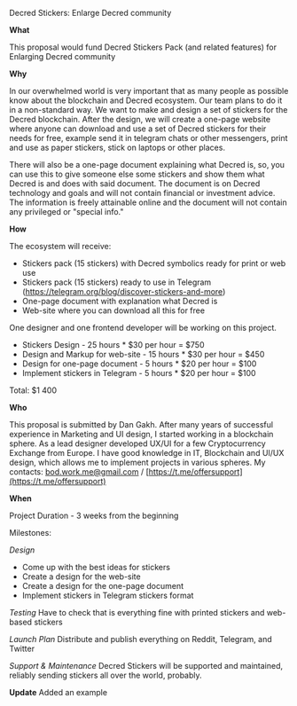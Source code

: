 Decred Stickers: Enlarge Decred community

**What**

This proposal would fund Decred Stickers Pack (and related features) for Enlarging Decred community

**Why**

In our overwhelmed world is very important that as many people as possible know about the blockchain and Decred ecosystem.
Our team plans to do it in a non-standard way. We want to make and design a set of stickers for the Decred blockchain.
After the design, we will create a one-page website where anyone can download and use a set of Decred stickers for their needs for free, example send it in telegram chats or other messengers, print and use as paper stickers, stick on laptops or other places.

There will also be a one-page document explaining what Decred is, so, you can use this to give someone else some stickers and show them what Decred is and does with said document. The document is on Decred technology and goals and will not contain financial or investment advice. The information is freely attainable online and the document will not contain any privileged or "special info."

**How**

The ecosystem will receive:

- Stickers pack (15 stickers) with Decred symbolics ready for print or web use
- Stickers pack (15 stickers) ready to use in Telegram (https://telegram.org/blog/discover-stickers-and-more)
- One-page document with explanation what Decred is
- Web-site where you can download all this for free

One designer and one frontend developer will be working on this project. 

- Stickers Design - 25 hours * $30 per hour = $750
- Design and Markup for web-site - 15 hours * $30 per hour = $450
- Design for one-page document - 5 hours * $20 per hour = $100
- Implement stickers in Telegram - 5 hours * $20 per hour = $100

Total: $1 400 

**Who**

This proposal is submitted by Dan Gakh. After many years of successful experience in Marketing and UI design, I started working in a blockchain sphere. As a lead designer developed UX/UI for a few Cryptocurrency Exchange from Europe. I have good knowledge in IT, Blockchain and UI/UX design, which allows me to implement projects in various spheres. My contacts: bod.work.me@gmail.com / [https://t.me/offersupport](https://t.me/offersupport)  

**When**

Project Duration - 3 weeks from the beginning

Milestones:


*Design*

- Come up with the best ideas for stickers
- Create a design for the web-site 
- Create a design for the one-page document 
- Implement stickers in Telegram stickers format


*Testing*
Have to check that is everything fine with printed stickers and web-based stickers


*Launch Plan*
Distribute and publish everything on Reddit, Telegram, and Twitter 


*Support & Maintenance*
Decred Stickers will be supported and maintained, reliably sending stickers all over the world, probably.

**Update** 
Added an example 